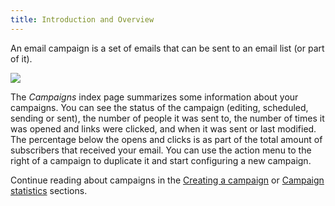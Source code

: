 ```yaml
---
title: Introduction and Overview
---
```


An email campaign is a set of emails that can be sent to an email list (or part of it).

![](https://mailcoach.app/images/docs/app/campaigns/index.png)

The _Campaigns_ index page summarizes some information about your campaigns. You can see the status of the campaign (editing, scheduled, sending or sent), the number of people it was sent to, the number of times it was opened and links were clicked, and when it was sent or last modified. The percentage below the opens and clicks is as part of the total amount of subscribers that received your email. You can use the action menu to the right of a campaign to duplicate it and start configuring a new campaign.

Continue reading about campaigns in the [Creating a campaign](todo:link) or [Campaign statistics](todo:link) sections.
